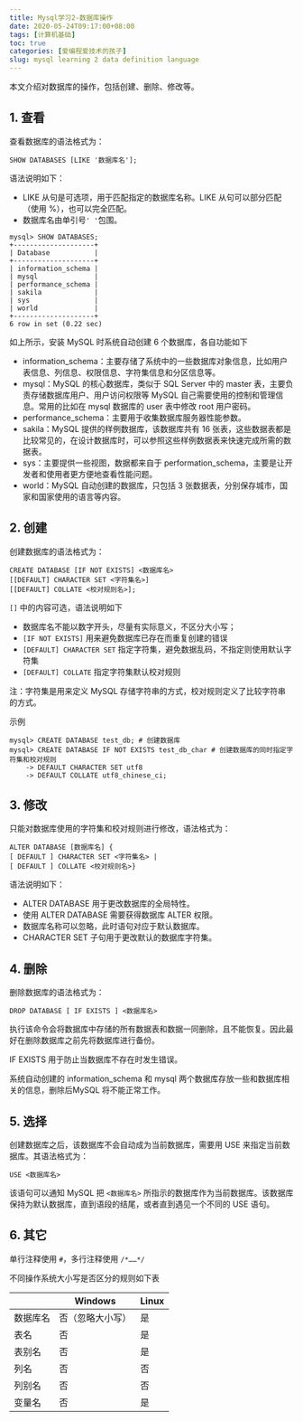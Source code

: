 ```yaml
---
title: Mysql学习2-数据库操作
date: 2020-05-24T09:17:00+08:00
tags: [计算机基础]
toc: true
categories: [爱编程爱技术的孩子]
slug: mysql learning 2 data definition language 
---
```


本文介绍对数据库的操作，包括创建、删除、修改等。

<!--more-->

## 1. 查看

查看数据库的语法格式为：

```mysql
SHOW DATABASES [LIKE '数据库名'];
```

语法说明如下：

- LIKE 从句是可选项，用于匹配指定的数据库名称。LIKE 从句可以部分匹配（使用 %），也可以完全匹配。
- 数据库名由单引号`' '`包围。

```mysql
mysql> SHOW DATABASES;
+--------------------+
| Database           |
+--------------------+
| information_schema |
| mysql              |
| performance_schema |
| sakila             |
| sys                |
| world              |
+--------------------+
6 row in set (0.22 sec)
```

如上所示，安装 MySQL 时系统自动创建 6 个数据库，各自功能如下

- information_schema：主要存储了系统中的一些数据库对象信息，比如用户表信息、列信息、权限信息、字符集信息和分区信息等。
- mysql：MySQL 的核心数据库，类似于 SQL Server 中的 master 表，主要负责存储数据库用户、用户访问权限等 MySQL 自己需要使用的控制和管理信息。常用的比如在 mysql 数据库的 user 表中修改 root 用户密码。
- performance_schema：主要用于收集数据库服务器性能参数。
- sakila：MySQL 提供的样例数据库，该数据库共有 16 张表，这些数据表都是比较常见的，在设计数据库时，可以参照这些样例数据表来快速完成所需的数据表。
- sys：主要提供一些视图，数据都来自于 performation_schema，主要是让开发者和使用者更方便地查看性能问题。
- world：MySQL 自动创建的数据库，只包括 3 张数据表，分别保存城市，国家和国家使用的语言等内容。

## 2. 创建

创建数据库的语法格式为：

```mysql
CREATE DATABASE [IF NOT EXISTS] <数据库名>
[[DEFAULT] CHARACTER SET <字符集名>] 
[[DEFAULT] COLLATE <校对规则名>];
```

`[]` 中的内容可选，语法说明如下

- 数据库名不能以数字开头，尽量有实际意义，不区分大小写；
- `[IF NOT EXISTS]` 用来避免数据库已存在而重复创建的错误
- `[DEFAULT] CHARACTER SET` 指定字符集，避免数据乱码，不指定则使用默认字符集
- `[DEFAULT] COLLATE` 指定字符集默认校对规则

注：字符集是用来定义 MySQL 存储字符串的方式，校对规则定义了比较字符串的方式。

示例

```mysql
mysql> CREATE DATABASE test_db; # 创建数据库
mysql> CREATE DATABASE IF NOT EXISTS test_db_char # 创建数据库的同时指定字符集和校对规则
    -> DEFAULT CHARACTER SET utf8
    -> DEFAULT COLLATE utf8_chinese_ci;
```

## 3. 修改

只能对数据库使用的字符集和校对规则进行修改，语法格式为：

```mysql
ALTER DATABASE [数据库名] { 
[ DEFAULT ] CHARACTER SET <字符集名> |
[ DEFAULT ] COLLATE <校对规则名>}
```

语法说明如下：

- ALTER DATABASE 用于更改数据库的全局特性。
- 使用 ALTER DATABASE 需要获得数据库 ALTER 权限。
- 数据库名称可以忽略，此时语句对应于默认数据库。
- CHARACTER SET 子句用于更改默认的数据库字符集。

## 4. 删除

删除数据库的语法格式为：

```mysql
DROP DATABASE [ IF EXISTS ] <数据库名>
```

执行该命令会将数据库中存储的所有数据表和数据一同删除，且不能恢复。因此最好在删除数据库之前先将数据库进行备份。

IF EXISTS 用于防止当数据库不存在时发生错误。

系统自动创建的 information_schema 和 mysql 两个数据库存放一些和数据库相关的信息，删除后MySQL 将不能正常工作。

## 5. 选择

创建数据库之后，该数据库不会自动成为当前数据库，需要用 USE 来指定当前数据库。其语法格式为：

```mysql
USE <数据库名>
```

该语句可以通知 MySQL 把 `<数据库名>` 所指示的数据库作为当前数据库。该数据库保持为默认数据库，直到语段的结尾，或者直到遇见一个不同的 USE 语句。

## 6. 其它

单行注释使用 `#`，多行注释使用 `/*……*/`

不同操作系统大小写是否区分的规则如下表

|          | Windows          | Linux |
| -------- | ---------------- | ----- |
| 数据库名 | 否（忽略大小写） | 是    |
| 表名     | 否               | 是    |
| 表别名   | 否               | 是    |
| 列名     | 否               | 否    |
| 列别名   | 否               | 否    |
| 变量名   | 否               | 是    |